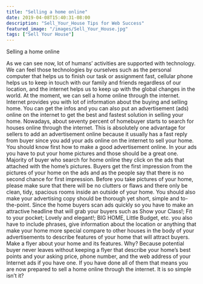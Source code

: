 ```yaml
---
title: "Selling a home online"
date: 2019-04-08T15:40:31-08:00
description: "Sell_Your_House Tips for Web Success"
featured_image: "/images/Sell_Your_House.jpg"
tags: ["Sell Your House"]
---
```


Selling a home online

As we can see now, lot of humans’ activities are supported with technology. We can feel those technologies by ourselves such as the personal computer that helps us to finish our task or assignment fast, cellular phone helps us to keep in touch with our family and friends regardless of our location, and the internet helps us to keep up with the global changes in the world.
At the moment, we can sell a home online through the internet. Internet provides you with lot of information about the buying and selling home. You can get the infos and you can also put an advertisement (ads) online on the internet to get the best and fastest solution in selling your home.
Nowadays, about seventy percent of homebuyer starts to search for houses online through the internet. This is absolutely one advantage for sellers to add an advertisement online because it usually has a fast reply from buyer since you add your ads online on the internet to sell your home.
You should know first how to make a good advertisement online. In your ads you have to put your home pictures and those should be a great one. Majority of buyer who search for home online they click on the ads that attached with the home’s pictures. Buyers get the first impression from the pictures of your home on the ads and as the people say that there is no second chance for first impression. Before you take pictures of your home, please make sure that there will be no clutters or flaws and there only be clean, tidy, spacious rooms inside an outside of your home. 
You should also make your advertising copy should be thorough yet short, simple and to-the-point. Since the home buyers scan ads quickly so you have to make an attractive headline that will grab your buyers such as Show your Class!; Fit to your pocket; Lovely and elegant!; BIG HOME, Little Budget, etc. you also have to include phrases, give information about the location or anything that make your home more special compare to other houses in the body of your advertisements to describe features of your home that will attract buyers.
	Make a flyer about your home and its features. Why? Because potential buyer never leaves without keeping a flyer that describe your home’s best points and your asking price, phone number, and the web address of your Internet ads if you have one. 
 If you have done all of them that means you are now prepared to sell a home online through the internet. It is so simple isn’t it?

